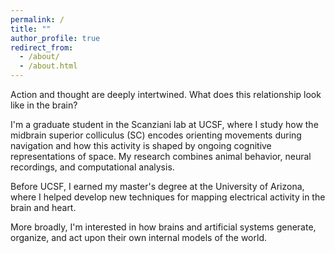 ```yaml
---
permalink: /
title: ""
author_profile: true
redirect_from: 
  - /about/
  - /about.html
---
```


Action and thought are deeply intertwined. What does this relationship look like in the brain?

I'm a graduate student in the Scanziani lab at UCSF, where I study how the midbrain superior colliculus (SC) encodes orienting movements during navigation and how this activity is shaped by ongoing cognitive representations of space. My research combines animal behavior, neural recordings, and computational analysis.

Before UCSF, I earned my master's degree at the University of Arizona, where I helped develop new techniques for mapping electrical activity in the brain and heart.

More broadly, I'm interested in how brains and artificial systems generate, organize, and act upon their own internal models of the world.
